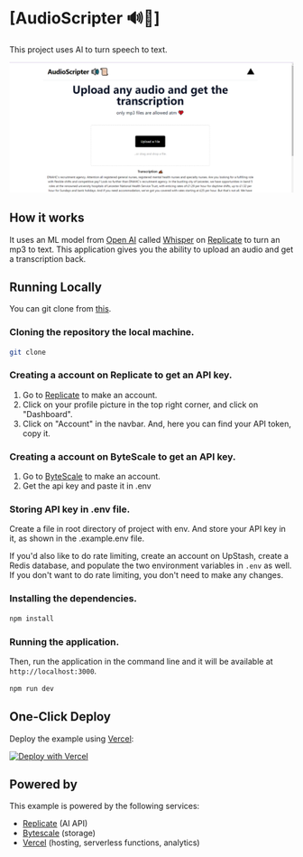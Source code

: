 # [AudioScripter 🔊📜]

This project uses AI to turn speech to text. 

[![Face Photo Restorer](./public/audio.png)](https://restorephotos.io/)

## How it works

It uses an ML model from [Open AI](https://replicate.com/openai/whisper) called [Whisper](https://replicate.com/openai/whisper) on [Replicate](https://replicate.com/) to turn an mp3 to text. This application gives you the ability to upload an audio and get a transcription back.

## Running Locally
 You can git clone from [this](https://github.com/greatsage-raphael/audioScripter).

### Cloning the repository the local machine.

```bash
git clone
```

### Creating a account on Replicate to get an API key.

1. Go to [Replicate](https://replicate.com/) to make an account.
2. Click on your profile picture in the top right corner, and click on "Dashboard".
3. Click on "Account" in the navbar. And, here you can find your API token, copy it.

### Creating a account on ByteScale to get an API key.

1. Go to [ByteScale](https://www.bytescale.com/) to make an account.
2. Get the api key and paste it in .env

### Storing API key in .env file.

Create a file in root directory of project with env. And store your API key in it, as shown in the .example.env file.

If you'd also like to do rate limiting, create an account on UpStash, create a Redis database, and populate the two environment variables in `.env` as well. If you don't want to do rate limiting, you don't need to make any changes.

### Installing the dependencies.

```bash
npm install
```

### Running the application.

Then, run the application in the command line and it will be available at `http://localhost:3000`.

```bash
npm run dev
```

## One-Click Deploy

Deploy the example using [Vercel](https://vercel.com?utm_source=github&utm_medium=readme&utm_campaign=vercel-examples):

[![Deploy with Vercel](https://vercel.com/button)](https://vercel.com/new/clone?repository-url=https://github.com/greatsage-raphael/audioScripter&env=REPLICATE_API_KEY&project-name=AudioScripter&repo-name=audioScripter)

## Powered by

This example is powered by the following services:

- [Replicate](https://replicate.com) (AI API)
- [Bytescale](https://www.bytescale.com/) (storage)
- [Vercel](https://vercel.com) (hosting, serverless functions, analytics)
